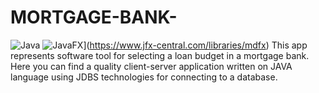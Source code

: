 # MORTGAGE-BANK-
![Java](https://img.shields.io/badge/java-%23ED8B00.svg?style=for-the-badge&logo=java&logoColor=white)
![JavaFX](https://img.shields.io/badge/javaFX-brightgreen.svg)](https://www.jfx-central.com/libraries/mdfx) 
This app represents software tool for selecting a loan budget in a mortgage bank.
Here you can find a quality client-server application written on JAVA language using JDBS technologies for connecting to a database.

